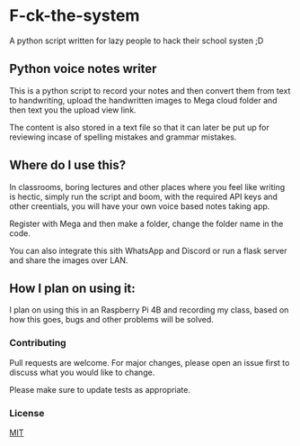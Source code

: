 # F-ck-the-system
A python script written for lazy people to hack their school systen ;D

## Python voice notes writer

This is a python script to record your notes and then convert them from text to handwriting, upload the handwritten images to Mega cloud folder and then text you the upload view link.

The content is also stored in a text file so that it can later be put up for reviewing incase of spelling mistakes and grammar mistakes.

## Where do I use this?
In classrooms, boring lectures and other places where you feel like writing is hectic, simply run the script and boom, with the required API keys and other creentials, you will have your own voice based notes taking app.

Register with Mega and then make a folder, change the folder name in the code.

You can also integrate this sith WhatsApp and Discord or run a flask server and share the images over LAN.

## How I plan on using it:
I plan on using this in an Raspberry Pi 4B and recording my class, based on how this goes, bugs and other problems will be solved.

### Contributing
Pull requests are welcome. For major changes, please open an issue first to discuss what you would like to change.

Please make sure to update tests as appropriate.

### License
[MIT](https://opensource.org/licenses/MIT)
